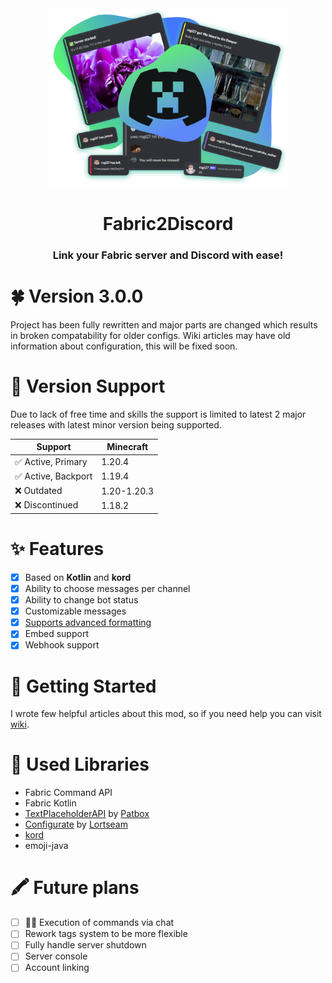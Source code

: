 <div align="center">
<img src="https://raw.githubusercontent.com/rogi27/Fabric2Discord/master/.github/banner.png" height="286" />

# Fabric2Discord
### Link your Fabric server and Discord with ease!
</div>

# 🍀 Version 3.0.0
Project has been fully rewritten and major parts are changed which results in broken compatability for older configs. Wiki articles may have old information about configuration, this will be fixed soon.

# 📂 Version Support
Due to lack of free time and skills the support is limited to latest 2 major releases with latest minor version being supported.

| Support            | Minecraft   |
|--------------------|-------------|
| ✅ Active, Primary  | 1.20.4      |
| ✅ Active, Backport | 1.19.4      |
| ❌ Outdated         | 1.20-1.20.3 |
| ❌ Discontinued     | 1.18.2      |

# ✨ Features
- [x] Based on **Kotlin** and **kord**
- [x] Ability to choose messages per channel
- [x] Ability to change bot status
- [x] Customizable messages
- [x] [Supports advanced formatting](https://github.com/Patbox/TextPlaceholderAPI)
- [x] Embed support
- [x] Webhook support

# 📖 Getting Started
I wrote few helpful articles about this mod, so if you need help you can visit [wiki](https://github.com/rogi27/Fabric2Discord/wiki#-getting-started=).

# 💖 Used Libraries
- Fabric Command API
- Fabric Kotlin
- [TextPlaceholderAPI](https://github.com/Patbox/TextPlaceholderAPI) by [Patbox](https://github.com/Patbox)
- [Configurate](https://github.com/SpongePowered/Configurate) by [Lortseam](https://gitlab.com/Lortseam)
- [kord](https://github.com/kordlib/kord)
- emoji-java

# 🖍️ Future plans
- [ ] 🏃‍♂️ Execution of commands via chat
- [ ] Rework tags system to be more flexible
- [ ] Fully handle server shutdown
- [ ] Server console
- [ ] Account linking